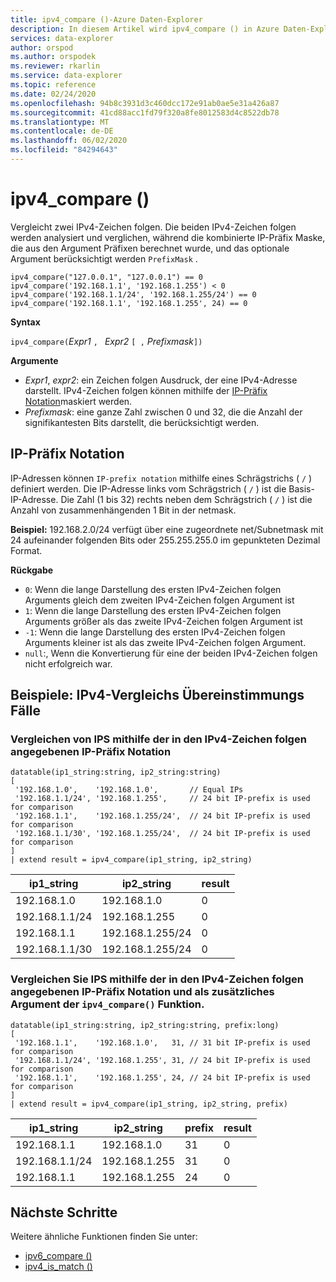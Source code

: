 ```yaml
---
title: ipv4_compare ()-Azure Daten-Explorer
description: In diesem Artikel wird ipv4_compare () in Azure Daten-Explorer beschrieben.
services: data-explorer
author: orspod
ms.author: orspodek
ms.reviewer: rkarlin
ms.service: data-explorer
ms.topic: reference
ms.date: 02/24/2020
ms.openlocfilehash: 94b8c3931d3c460dcc172e91ab0ae5e31a426a87
ms.sourcegitcommit: 41cd88acc1fd79f320a8fe8012583d4c8522db78
ms.translationtype: MT
ms.contentlocale: de-DE
ms.lasthandoff: 06/02/2020
ms.locfileid: "84294643"
---
```

# <a name="ipv4_compare"></a>ipv4_compare ()

Vergleicht zwei IPv4-Zeichen folgen. Die beiden IPv4-Zeichen folgen werden analysiert und verglichen, während die kombinierte IP-Präfix Maske, die aus den Argument Präfixen berechnet wurde, und das optionale Argument berücksichtigt werden `PrefixMask` .

```kusto
ipv4_compare("127.0.0.1", "127.0.0.1") == 0
ipv4_compare('192.168.1.1', '192.168.1.255') < 0
ipv4_compare('192.168.1.1/24', '192.168.1.255/24') == 0
ipv4_compare('192.168.1.1', '192.168.1.255', 24) == 0
```

**Syntax**

`ipv4_compare(`*Expr1* `, ` *Expr2* `[ ,` *Prefixmask*`])`

**Argumente**

* *Expr1*, *expr2*: ein Zeichen folgen Ausdruck, der eine IPv4-Adresse darstellt. IPv4-Zeichen folgen können mithilfe der [IP-Präfix Notation](#ip-prefix-notation)maskiert werden.
* *Prefixmask*: eine ganze Zahl zwischen 0 und 32, die die Anzahl der signifikantesten Bits darstellt, die berücksichtigt werden.

## <a name="ip-prefix-notation"></a>IP-Präfix Notation
 
IP-Adressen können `IP-prefix notation` mithilfe eines Schrägstrichs ( `/` ) definiert werden.
Die IP-Adresse links vom Schrägstrich ( `/` ) ist die Basis-IP-Adresse. Die Zahl (1 bis 32) rechts neben dem Schrägstrich ( `/` ) ist die Anzahl von zusammenhängenden 1 Bit in der netmask. 

**Beispiel:** 192.168.2.0/24 verfügt über eine zugeordnete net/Subnetmask mit 24 aufeinander folgenden Bits oder 255.255.255.0 im gepunkteten Dezimal Format.

**Rückgabe**

* `0`: Wenn die lange Darstellung des ersten IPv4-Zeichen folgen Arguments gleich dem zweiten IPv4-Zeichen folgen Argument ist
* `1`: Wenn die lange Darstellung des ersten IPv4-Zeichen folgen Arguments größer als das zweite IPv4-Zeichen folgen Argument ist
* `-1`: Wenn die lange Darstellung des ersten IPv4-Zeichen folgen Arguments kleiner ist als das zweite IPv4-Zeichen folgen Argument.
* `null`:, Wenn die Konvertierung für eine der beiden IPv4-Zeichen folgen nicht erfolgreich war.

## <a name="examples-ipv4-comparison-equality-cases"></a>Beispiele: IPv4-Vergleichs Übereinstimmungs Fälle

### <a name="compare-ips-using-the-ip-prefix-notation-specified-inside-the-ipv4-strings"></a>Vergleichen von IPS mithilfe der in den IPv4-Zeichen folgen angegebenen IP-Präfix Notation

<!-- csl: https://help.kusto.windows.net/Samples -->
```kusto
datatable(ip1_string:string, ip2_string:string)
[
 '192.168.1.0',    '192.168.1.0',       // Equal IPs
 '192.168.1.1/24', '192.168.1.255',     // 24 bit IP-prefix is used for comparison
 '192.168.1.1',    '192.168.1.255/24',  // 24 bit IP-prefix is used for comparison
 '192.168.1.1/30', '192.168.1.255/24',  // 24 bit IP-prefix is used for comparison
]
| extend result = ipv4_compare(ip1_string, ip2_string)
```

|ip1_string|ip2_string|result|
|---|---|---|
|192.168.1.0|192.168.1.0|0|
|192.168.1.1/24|192.168.1.255|0|
|192.168.1.1|192.168.1.255/24|0|
|192.168.1.1/30|192.168.1.255/24|0|

### <a name="compare-ips-using-ip-prefix-notation-specified-inside-the-ipv4-strings-and-as-additional-argument-of-the-ipv4_compare-function"></a>Vergleichen Sie IPS mithilfe der in den IPv4-Zeichen folgen angegebenen IP-Präfix Notation und als zusätzliches Argument der `ipv4_compare()` Funktion.

<!-- csl: https://help.kusto.windows.net/Samples -->
```kusto
datatable(ip1_string:string, ip2_string:string, prefix:long)
[
 '192.168.1.1',    '192.168.1.0',   31, // 31 bit IP-prefix is used for comparison
 '192.168.1.1/24', '192.168.1.255', 31, // 24 bit IP-prefix is used for comparison
 '192.168.1.1',    '192.168.1.255', 24, // 24 bit IP-prefix is used for comparison
]
| extend result = ipv4_compare(ip1_string, ip2_string, prefix)
```

|ip1_string|ip2_string|prefix|result|
|---|---|---|---|
|192.168.1.1|192.168.1.0|31|0|
|192.168.1.1/24|192.168.1.255|31|0|
|192.168.1.1|192.168.1.255|24|0|


## <a name="next-steps"></a>Nächste Schritte

Weitere ähnliche Funktionen finden Sie unter:

* [ipv6_compare ()](ipv6-comparefunction.md)
* [ipv4_is_match ()](ipv4-is-matchfunction.md)
